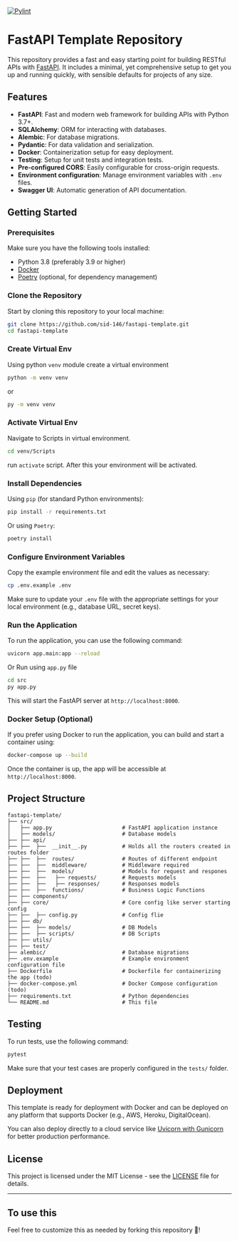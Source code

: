 [![Pylint](https://github.com/sid-146/fastapi-template/actions/workflows/pylint.yml/badge.svg?branch=main)](https://github.com/sid-146/fastapi-template/actions/workflows/pylint.yml)

# FastAPI Template Repository

This repository provides a fast and easy starting point for building RESTful APIs with [FastAPI](https://fastapi.tiangolo.com/). It includes a minimal, yet comprehensive setup to get you up and running quickly, with sensible defaults for projects of any size.

## Features

-   **FastAPI**: Fast and modern web framework for building APIs with Python 3.7+.
-   **SQLAlchemy**: ORM for interacting with databases.
-   **Alembic**: For database migrations.
-   **Pydantic**: For data validation and serialization.
-   **Docker**: Containerization setup for easy deployment.
-   **Testing**: Setup for unit tests and integration tests.
-   **Pre-configured CORS**: Easily configurable for cross-origin requests.
-   **Environment configuration**: Manage environment variables with `.env` files.
-   **Swagger UI**: Automatic generation of API documentation.

## Getting Started

### Prerequisites

Make sure you have the following tools installed:

-   Python 3.8 (preferably 3.9 or higher)
-   [Docker](https://www.docker.com/)
-   [Poetry](https://python-poetry.org/) (optional, for dependency management)

### Clone the Repository

Start by cloning this repository to your local machine:

```bash
git clone https://github.com/sid-146/fastapi-template.git
cd fastapi-template
```

### Create Virtual Env

Using python `venv` module create a virtual environment

```bash
python -m venv venv
```

or

```bash
py -m venv venv
```

### Activate Virtual Env

Navigate to Scripts in virtual environment.

```bash
cd venv/Scripts
```

run `activate` script. After this your environment will be activated.

### Install Dependencies

Using `pip` (for standard Python environments):

```bash
pip install -r requirements.txt
```

Or using `Poetry`:

```bash
poetry install
```

### Configure Environment Variables

Copy the example environment file and edit the values as necessary:

```bash
cp .env.example .env
```

Make sure to update your `.env` file with the appropriate settings for your local environment (e.g., database URL, secret keys).

### Run the Application

To run the application, you can use the following command:

```bash
uvicorn app.main:app --reload
```

Or Run using `app.py` file

```bash
cd src
py app.py
```

This will start the FastAPI server at `http://localhost:8000`.

### Docker Setup (Optional)

If you prefer using Docker to run the application, you can build and start a container using:

```bash
docker-compose up --build
```

Once the container is up, the app will be accessible at `http://localhost:8000`.

## Project Structure

```plaintext
fastapi-template/
├── src/
│   ├── app.py                      # FastAPI application instance
│   ├── models/                     # Database models
├── ├── api/
├── ├──  ├──  __init__.py           # Holds all the routers created in routes folder
├── ├──  ├──  routes/               # Routes of different endpoint
├── ├──  ├──  middleware/           # Middleware required
├── ├──  ├──  models/               # Models for request and respones
├── ├──  ├──   ├── requests/        # Requests models
├── ├──  ├──   ├── responses/       # Responses models
├── ├──  ├──  functions/            # Business Logic Functions
├── ├── components/
├── ├── core/                       # Core config like server starting config
├── ├──  ├── config.py              # Config flie
├── ├── db/
├── ├──  ├── models/                # DB Models
├── ├──  ├── scripts/               # DB Scripts
├── ├── utils/
├── ├── test/
├── alembic/                        # Database migrations
├── .env.example                    # Example environment configuration file
├── Dockerfile                      # Dockerfile for containerizing the app (todo)
├── docker-compose.yml              # Docker Compose configuration (todo)
├── requirements.txt                # Python dependencies
└── README.md                       # This file
```

## Testing

To run tests, use the following command:

```bash
pytest
```

Make sure that your test cases are properly configured in the `tests/` folder.

## Deployment

This template is ready for deployment with Docker and can be deployed on any platform that supports Docker (e.g., AWS, Heroku, DigitalOcean).

You can also deploy directly to a cloud service like [Uvicorn with Gunicorn](https://www.uvicorn.org/) for better production performance.

## License

This project is licensed under the MIT License - see the [LICENSE](LICENSE) file for details.

---

## To use this

Feel free to customize this as needed by forking this repository 🍴!
